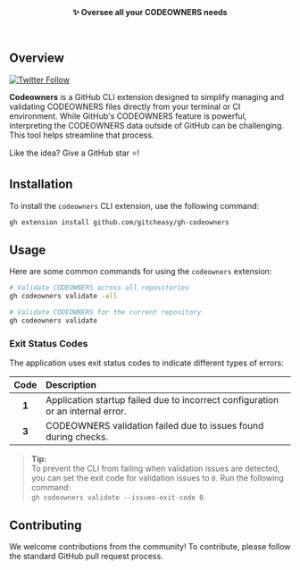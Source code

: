 <br/>
<br/>
<p align="center">
  <strong>✨ Oversee all your CODEOWNERS needs</strong>
</p>
<br/>

## Overview

<a href="https://twitter.com/m_szostok"><img alt="Twitter Follow" src="https://img.shields.io/twitter/follow/m_szostok?color=a&label=Follow%20%40m_szostok%20for%20updates&style=social"></a>

**Codeowners** is a GitHub CLI extension designed to simplify managing and validating CODEOWNERS files directly from your terminal or CI environment. While GitHub's CODEOWNERS feature is powerful, interpreting the CODEOWNERS data outside of GitHub can be challenging. This tool helps streamline that process.

Like the idea? Give a GitHub star ⭐!

## Installation

To install the `codeowners` CLI extension, use the following command:

```sh
gh extension install github.com/gitcheasy/gh-codeowners
```

## Usage

Here are some common commands for using the `codeowners` extension:

```sh
# Validate CODEOWNERS across all repositories
gh codeowners validate -all

# Validate CODEOWNERS for the current repository
gh codeowners validate
```

### Exit Status Codes

The application uses exit status codes to indicate different types of errors:

| Code  | Description                                                                     |
|:-----:|:--------------------------------------------------------------------------------|
| **1** | Application startup failed due to incorrect configuration or an internal error. |
| **3** | CODEOWNERS validation failed due to issues found during checks.                 |

> **Tip:**  
> To prevent the CLI from failing when validation issues are detected, you can set the exit code for validation issues to `0`. Run the following command:  
> `gh codeowners validate --issues-exit-code 0`.

## Contributing

We welcome contributions from the community! To contribute, please follow the standard GitHub pull request process.